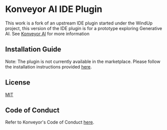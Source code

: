 
# Konveyor AI IDE Plugin

This work is a fork of an upstream IDE plugin started under the WindUp project, this version of the IDE plugin is for a prototype exploring Generative AI. See [Konveyor AI](https://github.com/konveyor-ecosystem/kai) for more information

## Installation Guide 

Note: The plugin is not currently available in the marketplace. Please follow the installation instructions provided [here](docs/user-guide.md).
 
## License
[MIT](LICENSE)

## Code of Conduct

Refer to Konveyor's Code of Conduct [here](https://github.com/konveyor/community/blob/main/CODE_OF_CONDUCT.md).


